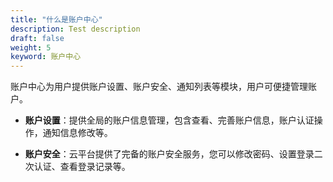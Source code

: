 ```yaml
---
title: "什么是账户中心"
description: Test description
draft: false
weight: 5
keyword: 账户中心
---
```


账户中心为用户提供账户设置、账户安全、通知列表等模块，用户可便捷管理账户。

- **账户设置**：提供全局的账户信息管理，包含查看、完善账户信息，账户认证操作，通知信息修改等。

- **账户安全**：云平台提供了完备的账户安全服务，您可以修改密码、设置登录二次认证、查看登录记录等。

  

  

